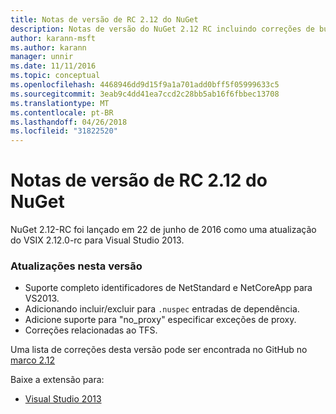 ```yaml
---
title: Notas de versão de RC 2.12 do NuGet
description: Notas de versão do NuGet 2.12 RC incluindo correções de bugs, problemas conhecidos, recursos adicionados e DCRs.
author: karann-msft
ms.author: karann
manager: unnir
ms.date: 11/11/2016
ms.topic: conceptual
ms.openlocfilehash: 4468946dd9d15f9a1a701add0bff5f05999633c5
ms.sourcegitcommit: 3eab9c4dd41ea7ccd2c28bb5ab16f6fbbec13708
ms.translationtype: MT
ms.contentlocale: pt-BR
ms.lasthandoff: 04/26/2018
ms.locfileid: "31822520"
---
```

# <a name="nuget-212-rc-release-notes"></a>Notas de versão de RC 2.12 do NuGet

NuGet 2.12-RC foi lançado em 22 de junho de 2016 como uma atualização do VSIX 2.12.0-rc para Visual Studio 2013.

### <a name="updates-in-this-release"></a>Atualizações nesta versão

* Suporte completo identificadores de NetStandard e NetCoreApp para VS2013.
* Adicionando incluir/excluir para `.nuspec` entradas de dependência.
* Adicione suporte para "no_proxy" especificar exceções de proxy.
* Correções relacionadas ao TFS.

Uma lista de correções desta versão pode ser encontrada no GitHub no [marco 2.12](https://github.com/NuGet/Home/issues?q=milestone%3A2.12+is%3Aclosed)

Baixe a extensão para:

* [Visual Studio 2013](https://dist.nuget.org/visualstudio-2013-vsix/v2.12.0-rc/NuGet.Tools.vsix)
